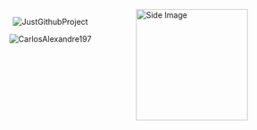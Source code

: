 <img src="https://github.com/sciencepal/sciencepal/blob/master/assets/life_balance.gif" alt="Side Image" align="right" width="200" height="auto" />


<p align="center">
  <img align="center" src="https://github-readme-streak-stats.herokuapp.com/?user=JustGithubProject&" alt="JustGithubProject" /> 
</p>


<p align="center">
  <img align="center" src="https://github-readme-streak-stats.herokuapp.com/?user=CarlosAlexandre197&" alt="CarlosAlexandre197" /> 
</p>




